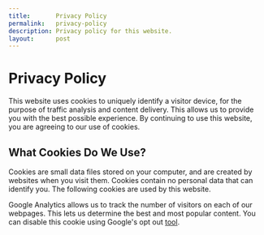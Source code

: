 ```yaml
---
title:       Privacy Policy
permalink:   privacy-policy
description: Privacy policy for this website.
layout:      post
---
```


# Privacy Policy

This website uses cookies to uniquely identify a visitor device, for the purpose of traffic analysis and content delivery. This allows us to provide you with the best possible experience. By continuing to use this website, you are agreeing to our use of cookies.

## What Cookies Do We Use?

Cookies are small data files stored on your computer, and are created by websites when you visit them. Cookies contain no personal data that can identify you. The following cookies are used by this website.

Google Analytics allows us to track the number of visitors on each of our webpages. This lets us determine the best and most popular content. You can disable this cookie using Google's opt out [tool](https://tools.google.com/dlpage/gaoptout).